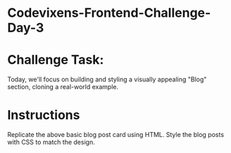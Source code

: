 # Codevixens-Frontend-Challenge-Day-3

# Challenge Task: 
Today, we'll focus on building and styling a visually appealing "Blog" section, cloning a real-world example.

# Instructions
Replicate the above basic blog post card using HTML.
Style the blog posts with CSS to match the design.